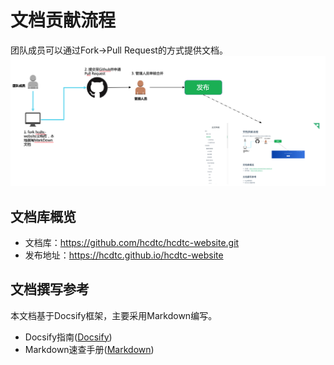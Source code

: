 # 文档贡献流程

团队成员可以通过Fork->Pull Request的方式提供文档。
![文档共享流程](./img/doc-contribute.png "文档共享流程")

## 文档库概览

* 文档库：https://github.com/hcdtc/hcdtc-website.git
* 发布地址：https://hcdtc.github.io/hcdtc-website

## 文档撰写参考
本文档基于Docsify框架，主要采用Markdown编写。

* Docsify指南([Docsify](zh-cn/80-team/Docsify指南))
* Markdown速查手册([Markdown](zh-cn/80-team/Markdown指南))
